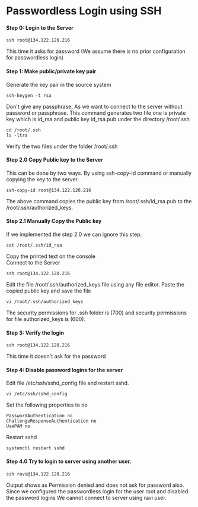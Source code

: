 # Passwordless Login using SSH

#### Step 0: Login to the Server

```
ssh root@134.122.120.216
```
This time it asks for password (We assume there is no prior configuration for passwordless login)

#### Step 1: Make public/private key pair
Generate the key pair in the source system
```
ssh-keygen -t rsa
```
Don't give any passphrase, As we want to connect to the server without password or passphrase. This command generates two file one is private key which is id_rsa and public key id_rsa.pub under the directory /root/.ssh
```
cd /root/.ssh
ls -ltra
```
Verify the two files under the folder /root/.ssh

#### Step 2.0 Copy Public key to the Server
This can be done by two ways. By using ssh-copy-id command or manually copying the key to the server.
```
ssh-copy-id root@134.122.120.216
```
The above command copies the public key from /root/.ssh/id_rsa.pub to the /root/.ssh/authorized_keys.

#### Step 2.1 Manually Copy the Public key
If we implemented the step 2.0 we can ignore this step.
```
cat /root/.ssh/id_rsa
```
Copy the printed text on the console<br/>
Connect to the Server
```
ssh root@134.122.120.216
```
Edit the file /root/.ssh/authorized_keys file using any file editor. Paste the copied public key and save the file
```
vi /root/.ssh/authorized_keys
```
The security permissions for .ssh folder is (700) and security permissions for file authorized_keys is (600).
#### Step 3: Verify the login
```
ssh root@134.122.120.216
```
This time it doesn't ask for the password
#### Step 4: Disable password logins for the server
Edit  file /etc/ssh/sshd_config file and restart sshd.
```
vi /etc/ssh/sshd_config
```
Set the following properties to no
```
PasswordAuthentication no
ChallengeResponseAuthentication no
UsePAM no
```
Restart sshd
```
systemctl restart sshd
```
#### Step 4.0 Try to login to server using another user.
```
ssh ravi@134.122.120.216
```
Output shows as Permission denied and does not ask for password also.<br/>
Since we configured the passwordless login for the user root and disabled the password logins We cannot connect to server using ravi user.
